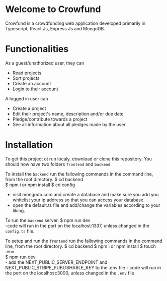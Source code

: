 # Welcome to Crowfund

Crowfund is a crowdfunding web application developed primarily in Typescript, React.Js, Express.Js and MongoDB.

# Functionalities

As a guest/unathorized user, they can

- Read projects
- Sort projects
- Create an account
- Login to their account

A logged in user can

- Create a project
- Edit their project's name, description and/or due date
- Pledge/contribute towards a project
- See all information about all pledges made by the user

# Installation

To get this project ot run localy, download or clone this repository. You should now have two folders `frontend` and `backend`.

To install the `backend` run the fallowing commands in the command line, from the root directory.
$ cd backend        
$ npm i or npm install
$ cd config         
- visit mongodb.com and create a database and make sure you add you whitelist your ip address so that you can access your database.
- open the default.ts file and add/change the variables according to your liking.

To run the `backend` server.
    $ npm run dev         
    -code will run in the port on the localhost:1337, unless changed in the `config.ts` file.


To setup and run the `frontend` run the fallowing commands in the command line, from the root directory.
    $ cd backend
    $ npm i or npm install
    $ touch .env            
    $ npm run dev           
    - add the NEXT_PUBLIC_SERVER_ENDPOINT and NEXT_PUBLIC_STRIPE_PUBLISHABLE_KEY to the .env file
    - code will run in the port on the localhost:3000, unless changed in the `.env` file






